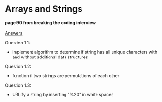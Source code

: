 # Arrays and Strings
####  page 90 from breaking the coding interview

[Answers](string_codes.py)

Question 1.1:
* implement algorithm to determine if string has all unique characters with and without additional data structures

Question 1.2:
* function if two strings are permutations of each other

Question 1.3:
* URLify a string by inserting "%20" in white spaces
